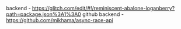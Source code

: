 backend -  https://glitch.com/edit/#!/reminiscent-abalone-loganberry?path=package.json%3A1%3A0
github backend - https://github.com/mikhama/async-race-api
